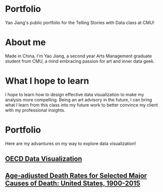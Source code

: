 # Portfolio
Yao Jiang's public portfolio for the Telling Stories with Data class at CMU!

# About me
Made in China, I'm Yao Jiang, a second year Arts Management graduate student from CMU, a mind embracing passion for art and inner data geek. 

# What I hope to learn
I hope to learn how to design effective data visualization to make my analysis more compelling. Being an art advisory in the future, I can bring what I learn from this class into my future work to better convince my client with my professional insights.

# Portfolio
Here are my advantures on my way to explore data visualization!
## [OECD Data Visualization](/Dataviz1.md)
## [Age-adjusted Death Rates for Selected Major Causes of Death: United States, 1900-2015](/Dataviz2.md)
